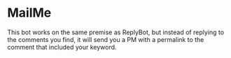 MailMe
=============

This bot works on the same premise as ReplyBot, but instead of replying to the comments you find, it will send you a PM with a permalink to the comment that included your keyword.